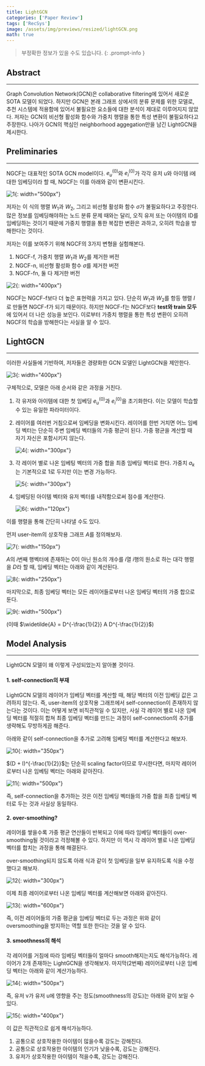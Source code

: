 ```yaml
---
title: LightGCN
categories: ['Paper Review']
tags: ['RecSys']
image: /assets/img/previews/resized/lightGCN.png
math: true
---
```

> 부정확한 정보가 있을 수도 있습니다.
{: .prompt-info }

## Abstract
---

Graph Convolution Network(GCN)은 collaborative filtering에 있어서 새로운 SOTA 모델이 되었다. 하지만 GCN은 본래 그래프 상에서의 분류 문제를 위한 모델로, 추천 시스템에 적용함에 있어서 불필요한 요소들에 대한 분석이 제대로 이루어지지 않았다. 저자는 GCN의 비선형 활성화 함수와 가중치 행렬을 통한 특성 변환이 불필요하다고 주장한다. 나아가 GCN의 핵심인 neighborhood aggegation만을 남긴 LightGCN을 제시한다.

## Preliminaries
---

NGCF는 대표적인 SOTA GCN model이다. $e^{(0)}_u$와 $e^{(0)}_i$가 각각 유저 u와 아이템 i에 대한 임베딩이라 할 때, NGCF는 이를 아래와 같이 변환시킨다.

![1](/assets/img/contents/lightGCN/1.png){: width="500px"}

저자는 이 식의 행렬 $W_1$과 $W_2$, 그리고 비선형 활성화 함수 $\sigma$가 불필요하다고 주장한다. 많은 정보를 임베딩해야하는 노드 분류 문제 때와는 달리, 오직 유저 또는 아이템의 ID를 임베딩하는 것이기 때문에 가중치 행렬을 통한 복잡한 변환은 과하고, 오히려 학습을 방해한다는 것이다.

저자는 이를 보여주기 위해 NGCF의 3가지 변형을 실험해본다.
1. NGCF-f, 가중치 행렬 $W_1$과 $W_2$를 제거한 버전
2. NGCF-n, 비선형 활성화 함수 $\sigma$를 제거한 버전
3. NGCF-fn, 둘 다 제거한 버전

![2](/assets/img/contents/lightGCN/2.png){: width="400px"}

NGCF는 NGCF-f보다 더 높은 표현력을 가지고 있다. 단순히 $W_1$과 $W_2$를 항등 행렬 $I$로 만들면 NGCF-f가 되기 때문이다. 하지만 NGCF-f는 NGCF보다 **test와 train 모두**에 있어서 더 나은 성능을 보인다. 이로부터 가중치 행렬을 통한 특성 변환이 오히려 NGCF의 학습을 방해한다는 사실을 알 수 있다.

## LightGCN
---

이러한 사실들에 기반하여, 저자들은 경량화한 GCN 모델인 LightGCN을 제안한다.

![3](/assets/img/contents/lightGCN/3.png){: width="400px"}

구체적으로, 모델은 아래 순서와 같은 과정을 거친다.

1. 각 유저와 아이템에 대한 첫 임베딩 $e_u^{(0)}$과 $e_i^{(0)}$을 초기화한다. 이는 모델이 학습할 수 있는 유일한 파라미터이다.

2. 레이어를 여러번 거침으로써 임베딩을 변화시킨다. 레이어를 한번 거치면 어느 임베딩 벡터는 단순히 주변 임베딩 벡터들의 가중 평균이 된다. 가중 평균을 계산할 때 자기 자신은 포함시키지 않는다. 

    ![4](/assets/img/contents/lightGCN/4.png){: width="300px"}

3. 각 레이어 별로 나온 임베팅 벡터의 가중 합을 최종 임베딩 벡터로 한다. 가중치 $a_k$는 기본적으로 1로 두지만 이는 변경 가능하다.

    ![5](/assets/img/contents/lightGCN/5.png){: width="300px"}

4. 임베딩된 아이템 벡터와 유저 벡터를 내적함으로써 점수를 계산한다.

    ![6](/assets/img/contents/lightGCN/6.png){: width="120px"}

이를 행렬을 통해 간단히 나타낼 수도 있다.

먼저 user-item의 상호작용 그래프 $A$를 정의해보자.

![7](/assets/img/contents/lightGCN/7.png){: width="150px"}

$A$의 $i$번째 행벡터에 존재하는 0이 아닌 원소의 개수를 $i$열 $i$행의 원소로 하는 대각 행렬을 $D$라 할 때, 임베딩 벡터는 아래와 같이 계산된다.

![8](/assets/img/contents/lightGCN/8.png){: width="250px"}

마지막으로, 최종 임베딩 벡터는 모든 레이어들로부터 나온 임베딩 벡터의 가중 합으로 둔다. 

![9](/assets/img/contents/lightGCN/9.png){: width="500px"}

(이때 $\widetilde{A} = D^{-\frac{1}{2}} A D^{-\frac{1}{2}}$)

## Model Analysis
---

LightGCN 모델이 왜 이렇게 구성되었는지 알아볼 것이다.

#### 1. self-connection의 부재

LightGCN 모델의 레이어가 임베딩 벡터를 계산할 때, 해당 벡터의 이전 임베딩 값은 고려하지 않는다. 즉, user-item의 상호작용 그래프에서 self-connection이 존재하지 않는다는 것이다. 이는 어떻게 보면 비직관적일 수 있지만, 사실 각 레이어 별로 나온 임베딩 벡터를 적절히 합쳐 최종 임베딩 벡터를 만드는 과정이 self-connection의 추가를 생략해도 무방하게끔 해준다.

아래와 같이 self-connection을 추가로 고려해 임베딩 벡터를 계산한다고 해보자.

![10](/assets/img/contents/lightGCN/10.png){: width="350px"}

$(D + I)^{-\frac{1}{2}}$는 단순히 scaling factor이므로 무시한다면, 마지막 레이어로부터 나온 임베팅 벡터는 아래와 같아진다.

![11](/assets/img/contents/lightGCN/11.png){: width="500px"}

즉, self-connection을 추가하는 것은 이전 임베딩 벡터들의 가중 합을 최종 임베딩 벡터로 두는 것과 사실상 동일하다.

#### 2. over-smoothing?

레이어를 쌓을수록 가중 평균 연산들이 반복되고 이에 따라 임베딩 벡터들이 over-smoothing될 것이라고 걱정해볼 수 있다. 하지만 이 역시 각 레이어 별로 나온 임베딩 벡터를 합치는 과정을 통해 해결된다.

over-smoothing되지 않도록 아래 식과 같이 첫 임베딩을 일부 유지하도록 식을 수정했다고 해보자.

![12](/assets/img/contents/lightGCN/12.png){: width="300px"}

이제 최종 레이어로부터 나온 임베딩 벡터를 계산해보면 아래와 같아진다.

![13](/assets/img/contents/lightGCN/13.png){: width="600px"}

즉, 이전 레이어들의 가중 평균을 임베딩 벡터로 두는 과정은 위와 같이 oversmoothing을 방지하는 역할 또한 한다는 것을 알 수 있다.

#### 3. smoothness의 해석

각 레이어를 거침에 따라 임베딩 벡터들이 얼마다 smooth해지는지도 해석가능하다. 레이어가 2개 존재하는 LightGCN을 생각해보자. 마지막(2번째) 레이어로부터 나온 임베딩 벡터는 아래와 같이 계산가능하다.

![14](/assets/img/contents/lightGCN/14.png){: width="500px"}

즉, 유저 v가 유저 u에 영향을 주는 정도(smoothness의 강도)는 아래와 같이 보일 수 있다.

![15](/assets/img/contents/lightGCN/15.png){: width="400px"}

이 값은 직관적으로 쉽게 해석가능하다.
1. 공통으로 상호작용한 아이템이 많을수록 강도는 강해진다.
2. 공통으로 상호작용한 아이템의 인기가 낮을수록, 강도는 강해진다.
3. 유저가 상호작용한 아이템이 적을수록, 강도는 강해진다.